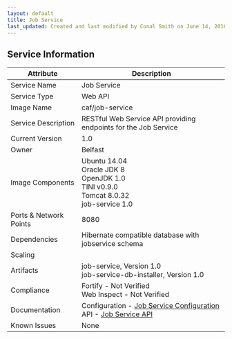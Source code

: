 ```yaml
---
layout: default
title: Job Service
last_updated: Created and last modified by Conal Smith on June 14, 2016
---
```


## Service Information

| Attribute | Description |
|-----------|-------------|
| Service Name | Job Service |
| Service Type | Web API |
| Image Name | caf/job-service |
| Service Description | RESTful Web Service API providing endpoints for the Job Service |
| Current Version | 1.0 |
| Owner | Belfast |
| Image Components | Ubuntu 14.04 <br> Oracle JDK 8 <br> OpenJDK 1.0 <br> TINI v0.9.0 <br> Tomcat 8.0.32 <br> job-service 1.0 |
| Ports & Network Points | 8080 |
| Dependencies | Hibernate compatible database with jobservice schema |
| Scaling |   |
| Artifacts | job-service, Version 1.0 <br> job-service-db-installer, Version 1.0 |
| Compliance | Fortify - Not Verified <br> Web Inspect - Not Verified |
| Documentation | Configuration - [Job Service Configuration](https://github.hpe.com/caf/job-service-container/configuration/job-service-container.md) <br> API - [Job Service API](https://github.hpe.com/caf/job-service/job-service.md)
| Known Issues	| None |
